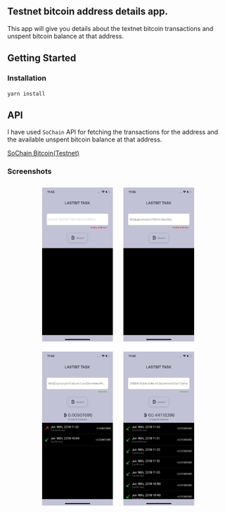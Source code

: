 ## Testnet bitcoin address details app.

This app will give you details about the textnet bitcoin transactions and unspent bitcoin balance at that address.

## Getting Started

### Installation

```
yarn install
```

## API

I have used `SoChain` API for fetching the transactions for the address and the available unspent bitcoin balance at that address.

[SoChain Bitcoin(Testnet)](https://chain.so/testnet/btc)

### Screenshots

<p align="center">
  <img src="./screenshots/screenshot6.png" alt="Sublime's custom image" height="350" style="padding: 10px;"/>
  <img src="./screenshots/screenshot7.png" alt="Sublime's custom image" height="350" style="padding: 10px;"/>
  <img src="./screenshots/screenshot3.png" alt="Sublime's custom image" height="350" style="padding: 10px;"/>
  <img src="./screenshots/screenshot4.png" alt="Sublime's custom image" height="350" style="padding: 10px;"/>
</p>
